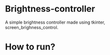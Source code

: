 # Brightness-controller

A simple brightness controller made using tkinter, screen_brighness_control.

# How to run?
